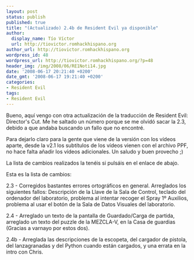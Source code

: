 ```yaml
---
layout: post
status: publish
published: true
title: "(Actualizado) 2.4b de Resident Evil ya disponible"
author:
  display_name: Tío Víctor
  url: http://tiovictor.romhackhispano.org
author_url: http://tiovictor.romhackhispano.org
wordpress_id: 48
wordpress_url: http://tiovictor.romhackhispano.org/?p=48
header_img: /img/2008/06/RE1Noti14.jpg
date: '2008-06-17 20:21:40 +0200'
date_gmt: '2008-06-17 19:21:40 +0200'
categories:
- Resident Evil
tags:
- Resident Evil
---
```

Bueno, aquí vengo con otra actualización de la traducción de Resident Evil: Director's Cut.
Me he saltado un número porque se me olvidó sacar la 2.3, debido a que andaba buscando un fallo que no encontré.

Para dejarlo claro para la gente que viene de la versión con los vídeos aparte, desde la
v2.1 los subtítulos de los vídeos vienen con el archivo PPF, no hace falta añadir los
vídeos adicionales. Un saludo y buen provecho ;)

La lista de cambios realizados la tenéis si pulsáis en el enlace de abajo.

<!--more-->

Esta es la lista de cambios:

2.3 - Corregidos bastantes errores ortográficos en general. Arreglados los siguientes fallos:
Descripción de la Llave de la Sala de Control, teclado del ordenador del laboratorio, problema
al intentar recoger el Spray 1&ordm; Auxilios, problema al usar el botón de la Sala de Datos
Visuales del laboratorio.

2.4 - Arreglado un texto de la pantalla de Guardado/Carga de partida, arreglado un texto del
puzzle de la MEZCLA-V, en la Casa de guardias (Gracias a varnayo por estos dos).

2.4b - Arreglada las descripciones de la escopeta, del cargador de pistola, del lanzagranadas
y del Python cuando están cargados, y una errata en la intro con Chris.
